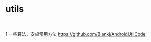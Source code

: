 # utils
<br></br>
1 一些算法，安卓常用方法 https://github.com/Blankj/AndroidUtilCode
<br></br>
<br></br>
<br></br>
<br></br>
<br></br>
<br></br><br></br>
<br></br>
<br></br>
<br></br>
<br></br>
<br></br>
